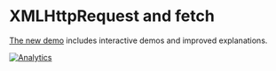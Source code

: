 # XMLHttpRequest and fetch

[The new demo](https://docs.sheetjs.com/docs/getting-started/demos/network)
includes interactive demos and improved explanations.


[![Analytics](https://ga-beacon.appspot.com/UA-36810333-1/SheetJS/js-xlsx?pixel)](https://github.com/SheetJS/js-xlsx)
